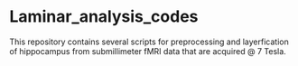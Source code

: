 # Laminar_analysis_codes
This repository contains several scripts for preprocessing and layerfication of hippocampus from submillimeter fMRI data that are acquired @ 7 Tesla. 
